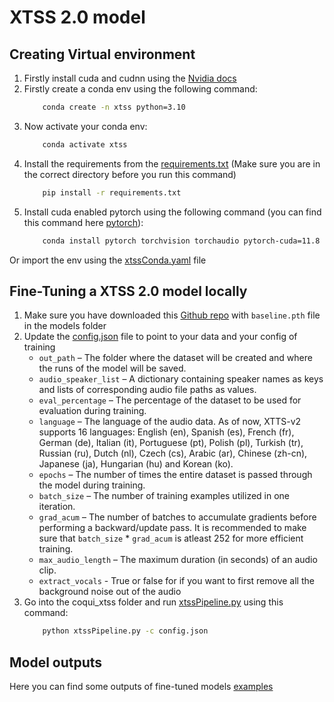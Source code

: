 # XTSS 2.0 model

## Creating Virtual environment
1. Firstly install cuda and cudnn using the [Nvidia docs](https://docs.nvidia.com/deeplearning/cudnn/install-guide/index.html#install-windows)
2. Firstly create a conda env using the following command:
    ```bash
        conda create -n xtss python=3.10
    ```
3. Now activate your conda env:
    ```bash
        conda activate xtss
    ```
4. Install the requirements from the [requirements.txt](requirements.txt) (Make sure you are in the correct directory before you run this command)
    ```bash
        pip install -r requirements.txt
    ```
5. Install cuda enabled pytorch using the following command (you can find this command here [pytorch](https://pytorch.org/)):
    ```bash
        conda install pytorch torchvision torchaudio pytorch-cuda=11.8 -c pytorch -c nvidia
    ```

Or import the env using the [xtssConda.yaml](xtssConda.yaml) file


## Fine-Tuning a XTSS 2.0 model locally

1. Make sure you have downloaded this [Github repo](https://github.com/tsurumeso/vocal-remover/releases/tag/v5.1.0) with `baseline.pth` file in the models folder
2. Update the [config.json](config.json) file to point to your data and your config of training 
    - `out_path` – The folder where the dataset will be created and where the runs of the model will be saved.
    - `audio_speaker_list` – A dictionary containing speaker names as keys and lists of corresponding audio file paths as values.
    - `eval_percentage` – The percentage of the dataset to be used for evaluation during training.
    - `language` – The language of the audio data. As of now, XTTS-v2 supports 16 languages: English (en), Spanish (es), French (fr), German (de), Italian (it), Portuguese (pt), Polish (pl), Turkish (tr), Russian (ru), Dutch (nl), Czech (cs), Arabic (ar), Chinese (zh-cn), Japanese (ja), Hungarian (hu) and Korean (ko).
    - `epochs` – The number of times the entire dataset is passed through the model during training.
    - `batch_size` – The number of training examples utilized in one iteration.
    - `grad_acum` – The number of batches to accumulate gradients before performing a backward/update pass. It is recommended to make sure that `batch_size` * `grad_acum` is atleast 252 for more efficient training.
    - `max_audio_length` – The maximum duration (in seconds) of an audio clip.
    - `extract_vocals` - True or false for if you want to first remove all the background noise out of the audio
3. Go into the coqui_xtss folder and run [xtssPipeline.py](xtssPipeline.py) using this command:
    ```bash
        python xtssPipeline.py -c config.json
    ```

## Model outputs

Here you can find some outputs of fine-tuned models [examples](examples/)